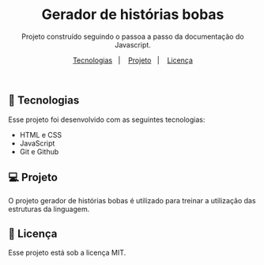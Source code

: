 <h1 align="center"> Gerador de histórias bobas </h1>

<p align="center">
 Projeto construído seguindo o passoa a passo da documentação do Javascript. <br/>
</p>

<p align="center">
  <a href="#-tecnologias">Tecnologias</a>&nbsp;&nbsp;&nbsp;|&nbsp;&nbsp;&nbsp;
  <a href="#-projeto">Projeto</a>&nbsp;&nbsp;&nbsp;|&nbsp;&nbsp;&nbsp;
  <a href="#memo-licença">Licença</a>
</p>

<br>

## 🚀 Tecnologias

Esse projeto foi desenvolvido com as seguintes tecnologias:

- HTML e CSS
- JavaScript
- Git e Github

## 💻 Projeto

O projeto gerador de histórias bobas é utilizado para treinar a utilização das estruturas da linguagem.


## :memo: Licença

Esse projeto está sob a licença MIT.
